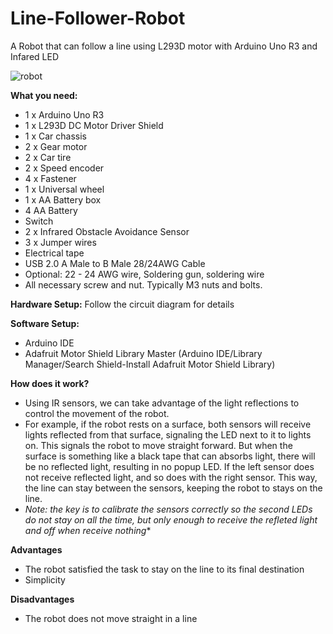 # Line-Follower-Robot
A Robot that can follow a line using L293D motor with Arduino Uno R3 and Infared LED

![robot](https://github.com/BruceTee23/Line-Follower-Robot/assets/149126740/74f09545-eac4-479c-b68b-4c96ade952c4)


**What you need:**
+ 1 x Arduino Uno R3
+ 1 x L293D DC Motor Driver Shield
+ 1 x Car chassis
+ 2 x Gear motor
+ 2 x Car tire
+ 2 x Speed encoder
+ 4 x Fastener
+ 1 x Universal wheel 
+ 1 x AA Battery box 
+ 4 AA Battery
+ Switch
+ 2 x Infrared Obstacle Avoidance Sensor
+ 3 x Jumper wires
+ Electrical tape
+ USB 2.0 A Male to B Male 28/24AWG Cable
+ Optional: 22 - 24 AWG wire, Soldering gun, soldering wire
+ All necessary screw and nut. Typically M3 nuts and bolts. 


**Hardware Setup:**
Follow the circuit diagram for details


**Software Setup:**
+ Arduino IDE
+ Adafruit Motor Shield Library Master (Arduino IDE/Library Manager/Search Shield-Install Adafruit Motor Shield Library)


**How does it work?**
+ Using IR sensors, we can take advantage of the light reflections to control the movement of the robot.
+ For example, if the robot rests on a surface, both sensors will receive lights reflected from that surface, signaling the LED next to it to lights on. This signals the robot to move straight forward. But when the surface is something like a black tape that can absorbs light, there will be no reflected light, resulting in no popup LED. If the left sensor does not receive reflected light, and so does with the right sensor. This way, the line can stay between the sensors, keeping the robot to stays on the line.
+ *Note: the key is to calibrate the sensors correctly so the second LEDs do not stay on all the time, but only enough to receive the refleted light and off when receive nothing**

**Advantages**
+ The robot satisfied the task to stay on the line to its final destination
+ Simplicity

**Disadvantages**
+ The robot does not move straight in a line

